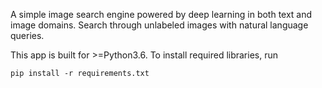 A simple image search engine powered by deep learning in both text and image domains. Search through unlabeled images with natural language queries.

This app is built for >=Python3.6. To install required libraries, run

```
pip install -r requirements.txt
```